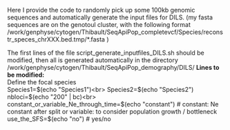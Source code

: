 Here I provide the code to randomly pick up some 100kb genomic sequences and automatically generate the input files for DILS.
(my fasta sequences are on the genotoul cluster, with the following format  /work/genphyse/cytogen/Thibault/SeqApiPop_completevcf/Species/reconstr_speces_chrXXX.bed.tmp/*.fasta )

The first lines of the file script_generate_inputfiles_DILS.sh should be modified, then all is generated automatically in the directory /work/genphyse/cytogen/Thibault/SeqApiPop_demography/DILS/
<b>Lines to be modified:</b><br>
Define the focal species<br>
Species1=$(echo "Species1")<br>
Species2=$(echo "Species2")<br>
nbloci=$(echo "200" | bc)<br>
constant_or_variable_Ne_through_time=$(echo "constant") # constant: Ne constant after split or variable: to consider population growth / bottleneck<br>
use_the_SFS=$(echo "no") # yes/no<br>
